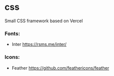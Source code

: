 # css
Small CSS framework based on Vercel

### Fonts:

- Inter https://rsms.me/inter/

### Icons:

- Feather https://github.com/feathericons/feather
